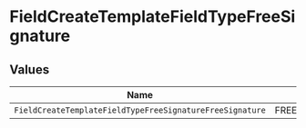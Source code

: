# FieldCreateTemplateFieldTypeFreeSignature


## Values

| Name                                                     | Value                                                    |
| -------------------------------------------------------- | -------------------------------------------------------- |
| `FieldCreateTemplateFieldTypeFreeSignatureFreeSignature` | FREE_SIGNATURE                                           |